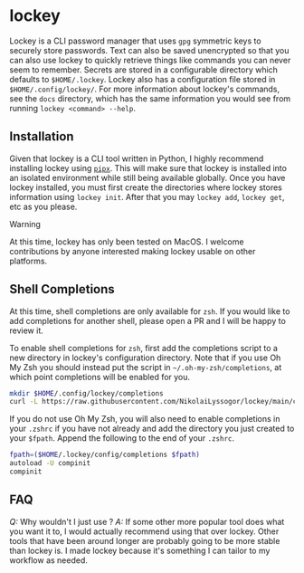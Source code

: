 # lockey
Lockey is a CLI password manager that uses `gpg` symmetric keys to securely store passwords. Text can also be saved unencrypted so that you can also use lockey to quickly retrieve things like commands you can never seem to remember. Secrets are stored in a configurable directory which defaults to `$HOME/.lockey`. Lockey also has a configuration file stored in `$HOME/.config/lockey/`. For more information about lockey's commands, see the `docs` directory, which has the same information you would see from running `lockey <command> --help`.

## Installation
Given that lockey is a CLI tool written in Python, I highly recommend installing lockey using [`pipx`](https://pipx.pypa.io/stable/.). This will make sure that lockey is installed into an isolated environment while still being available globally. Once you have lockey installed, you must first create the directories where lockey stores information using `lockey init`. After that you may `lockey add`, `lockey get`, etc as you please. 

> [!WARNING]
> At this time, lockey has only been tested on MacOS. I welcome contributions by anyone interested making lockey usable on other platforms.

## Shell Completions
At this time, shell completions are only available for `zsh`. If you would like to add completions for another shell, please open a PR and I will be happy to review it.

To enable shell completions for `zsh`, first add the completions script to a new directory in lockey's configuration directory. Note that if you use Oh My Zsh you should instead put the script in `~/.oh-my-zsh/completions`, at which point completions will be enabled for you.

```bash
mkdir $HOME/.config/lockey/completions
curl -L https://raw.githubusercontent.com/NikolaiLyssogor/lockey/main/completions/_lockey > $HOME/.config/lockey/completions/_lockey
```

If you do not use Oh My Zsh, you will also need to enable completions in your `.zshrc` if you have not already and add the directory you just created to your `$fpath`. Append the following to the end of your `.zshrc`. 

```bash
fpath=($HOME/.lockey/config/completions $fpath)
autoload -U compinit
compinit
```

## FAQ
*Q:* Why wouldn't I just use <other CLI password manager>?
*A:* If some other more popular tool does what you want it to, I would actually recommend using that over lockey. Other tools that have been around longer are probably going to be more stable than lockey is. I made lockey because it's something I can tailor to my workflow as needed.
